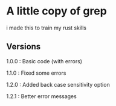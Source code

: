 # A little copy of grep

i made this to train my rust skills

## Versions

1.0.0 : Basic code (with errors)

1.1.0 : Fixed some errors

1.2.0 : Added back case sensitivity option

1.2.1 : Better error messages

